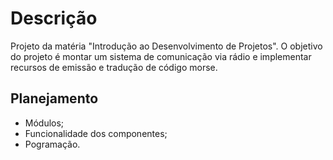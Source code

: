 # Descrição
Projeto da matéria "Introdução ao Desenvolvimento de Projetos".
O objetivo do projeto é montar um sistema de comunicação via rádio e implementar recursos de emissão e tradução de código morse.

## Planejamento
- Módulos;
- Funcionalidade dos componentes;
- Pogramação.



